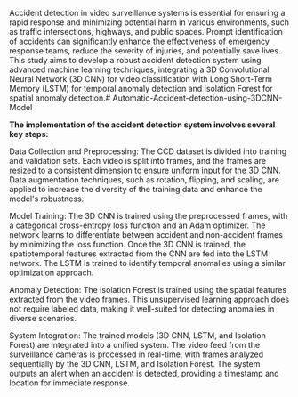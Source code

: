 Accident detection in video surveillance systems is essential for ensuring a rapid response and minimizing potential harm in various environments, such as traffic intersections, highways, and public spaces. Prompt identification of accidents can significantly enhance the effectiveness of emergency response teams, reduce the severity of injuries, and potentially save lives. This study aims to develop a robust accident detection system using advanced machine learning techniques, integrating a 3D Convolutional Neural Network (3D CNN) for video classification with Long Short-Term Memory (LSTM) for temporal anomaly detection and Isolation Forest for spatial anomaly detection.# Automatic-Accident-detection-using-3DCNN-Model

**The implementation of the accident detection system involves several key steps:**

Data Collection and Preprocessing: The CCD dataset is divided into training and validation sets. Each video is split into frames, and the frames are resized to a consistent dimension to ensure uniform input for the 3D CNN. Data augmentation techniques, such as rotation, flipping, and scaling, are applied to increase the diversity of the training data and enhance the model's robustness.

Model Training: The 3D CNN is trained using the preprocessed frames, with a categorical cross-entropy loss function and an Adam optimizer. The network learns to differentiate between accident and non-accident frames by minimizing the loss function. Once the 3D CNN is trained, the spatiotemporal features extracted from the CNN are fed into the LSTM network. The LSTM is trained to identify temporal anomalies using a similar optimization approach.

Anomaly Detection: The Isolation Forest is trained using the spatial features extracted from the video frames. This unsupervised learning approach does not require labeled data, making it well-suited for detecting anomalies in diverse scenarios.

System Integration: The trained models (3D CNN, LSTM, and Isolation Forest) are integrated into a unified system. The video feed from the surveillance cameras is processed in real-time, with frames analyzed sequentially by the 3D CNN, LSTM, and Isolation Forest. The system outputs an alert when an accident is detected, providing a timestamp and location for immediate response.
